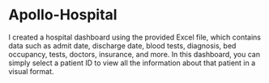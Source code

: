 # Apollo-Hospital

I created a hospital dashboard using the provided Excel file, which contains data such as admit date, discharge date, blood tests, diagnosis, bed occupancy, tests, doctors, insurance, and more. In this dashboard, you can simply select a patient ID to view all the information about that patient in a visual format.
